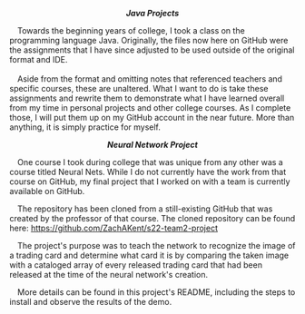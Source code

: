 <p align=center><b><i>Java Projects</i></b></p>
&emsp;Towards the beginning years of college, I took a class on the programming language Java.
Originally, the files now here on GitHub were the assignments that I have since adjusted to be
used outside of the original format and IDE.
<br><br>
&emsp;Aside from the format and omitting notes that referenced teachers and specific courses,
these are unaltered. What I want to do is take these assignments and rewrite them to demonstrate
what I have learned overall from my time in personal projects and other college courses. As I
complete those, I will put them up on my GitHub account in the near future. More than anything,
it is simply practice for myself.
<br/>
<p align=center><b><i>Neural Network Project</i></b></p>
&emsp;One course I took during college that was unique from any other was a course titled
Neural Nets. While I do not currently have the work from that course on GitHub, my final
project that I worked on with a team is currently available on GitHub.

&emsp;The repository has been cloned from a still-existing GitHub that was created by the professor
of that course. The cloned repository can be found here: https://github.com/ZachAKent/s22-team2-project

&emsp;The project's purpose was to teach the network to recognize the image of a trading card and
determine what card it is by comparing the taken image with a cataloged array of every released
trading card that had been released at the time of the neural network's creation.

&emsp;More details can be found in this project's README, including the steps to install and
observe the results of the demo.
